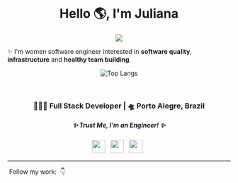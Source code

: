 <div align="center">
   <h1>Hello 🌎, I'm Juliana </h1>
   <img src="https://pronoun.cyou/x/y?subject=She&object=Her&height=20"> 
</div>

:sparkles: I'm women software engineer interested in <b>software quality</b>, <b>infrastructure</b> and <b>healthy team building</b>.

<div align="center">

![Top Langs](https://github-readme-stats.vercel.app/api/top-langs/?username=littlejuh&hide_progress=true&theme=calm)

</div>
<br />
<div align="center">
<h3> 👩🏻‍💻 Full Stack Developer | 🛸 Porto Alegre, Brazil </h3>
</div>

 <h5 align="center">
   <i>✨ Trust Me, I'm an Engineer! ✨</i>
  </h5>

<p align='center'>
   <a href="https://linkedin.com/in/littlejuh"><img height="30" src="https://simpleicons.now.sh/linkedin/495f7e"></a>&nbsp;&nbsp;
   <a href="https://twitter.com/littlejuh_"><img height="30" src="https://simpleicons.now.sh/twitter/495f7e"></a>&nbsp;&nbsp;
<a href="https://www.instagram.com/littlejuh/"><img height="30" src="https://simpleicons.now.sh/instagram/495f7e"></a>&nbsp;&nbsp;
 </p>

----

&nbsp;Follow my work:&nbsp; :point_down: